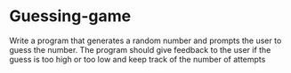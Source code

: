 # Guessing-game
Write a program that generates a random number and prompts the user to guess the number. The program should give feedback to the user if the guess is too high or too low and keep track of the number of attempts
